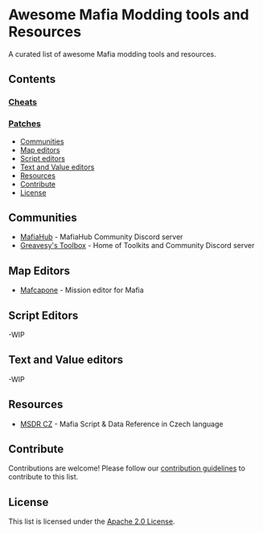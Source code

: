 # Awesome Mafia Modding tools and Resources

A curated list of awesome Mafia modding tools and resources.

## Contents

### [Cheats](pages/cheats.md)
### [Patches](pages/patches.md)

- [Communities](#communities)
- [Map editors](#map-editors)
- [Script editors](#script-editors)
- [Text and Value editors](#text-and-value-editors)
- [Resources](#resources)
- [Contribute](#contribute)
- [License](#license)

## Communities

- [MafiaHub](https://discord.gg/eBQ4QHX) - MafiaHub Community Discord server
- [Greavesy's Toolbox](https://discord.gg/HFCksVXXWy) - Home of Toolkits and Community Discord server

## Map Editors

- [Mafcapone](https://github.com/user-attachments/files/16227907/Mafcapone.cl-1.zip) - Mission editor for Mafia

## Script Editors
-WIP

## Text and Value editors
-WIP

## Resources

- [MSDR CZ](https://github.com/user-attachments/files/16228218/MSDR.CZ.pdf) - Mafia Script & Data Reference in Czech language

## Contribute

Contributions are welcome! Please follow our [contribution guidelines](https://github.com/MafiaHub/awesome-mafia/blob/main/CONTRIBUTING.md) to contribute to this list.

## License

This list is licensed under the [Apache 2.0 License](https://github.com/MafiaHub/awesome-mafia/blob/main/LICENSE).
